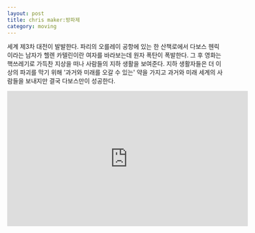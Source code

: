 ```yaml
---
layout: post
title: chris maker:방파제
category: moving
---
```


세계 제3차 대전이 발발한다. 파리의 오를레이 공항에 있는 한 산책로에서 다보스 헨릭이라는 남자가 헬렌 카텔린이란 여자를 바라보는데 원자 폭탄이 폭발한다. 그 후 영화는 핵쓰레기로 가득찬 지상을 떠나 사람들의 지하 생활을 보여준다. 지하 생활자들은 더 이상의 파괴를 막기 위해 '과거와 미래를 오갈 수 있는' 약을 가지고 과거와 미래 세계의 사람들을 보내지만 결국 다보스만이 성공한다.

<iframe width="560" height="315" src="https://www.youtube.com/embed/fU99W-ZrIHQ" title="YouTube video player" frameborder="0" allow="accelerometer; autoplay; clipboard-write; encrypted-media; gyroscope; picture-in-picture" allowfullscreen></iframe>

